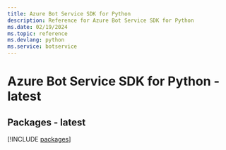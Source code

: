 ```yaml
---
title: Azure Bot Service SDK for Python
description: Reference for Azure Bot Service SDK for Python
ms.date: 02/19/2024
ms.topic: reference
ms.devlang: python
ms.service: botservice
---
```

# Azure Bot Service SDK for Python - latest
## Packages - latest
[!INCLUDE [packages](bot-service-index.md)]